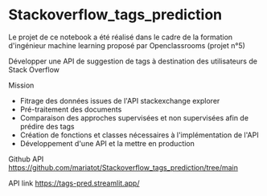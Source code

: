# Stackoverflow_tags_prediction

Le projet de ce notebook a été réalisé dans le cadre de la formation d'ingénieur machine learning proposé par Openclassrooms (projet n°5)

Développer une API de suggestion de tags à destination des utilisateurs de Stack Overflow

Mission

- Fitrage des données issues de l'API stackexchange explorer
- Pré-traitement des documents
- Comparaison des approches supervisées et non supervisées afin de prédire des tags
- Création de fonctions et classes nécessaires à l'implémentation de l'API
- Développement d'une API et la mettre en production

Github API
https://github.com/mariatot/Stackoverflow_tags_prediction/tree/main

API link
https://tags-pred.streamlit.app/
